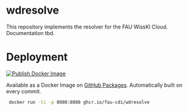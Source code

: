 # wdresolve

This repository implements the resolver for the FAU WissKI Cloud.
Documentation tbd.


# Deployment

[![Publish Docker Image](https://github.com/FAU-CDI/wdresolve/actions/workflows/docker.yml/badge.svg)](https://github.com/FAU-CDI/wdresolve/actions/workflows/docker.yml)

Available as a Docker Image on [GitHub Packages](https://github.com/FAU-CDI/wdresolve/pkgs/container/wdresolve).
Automatically built on every commit.

```bash
 docker run -ti -p 8080:8080 ghcr.io/fau-cdi/wdresolve
```
